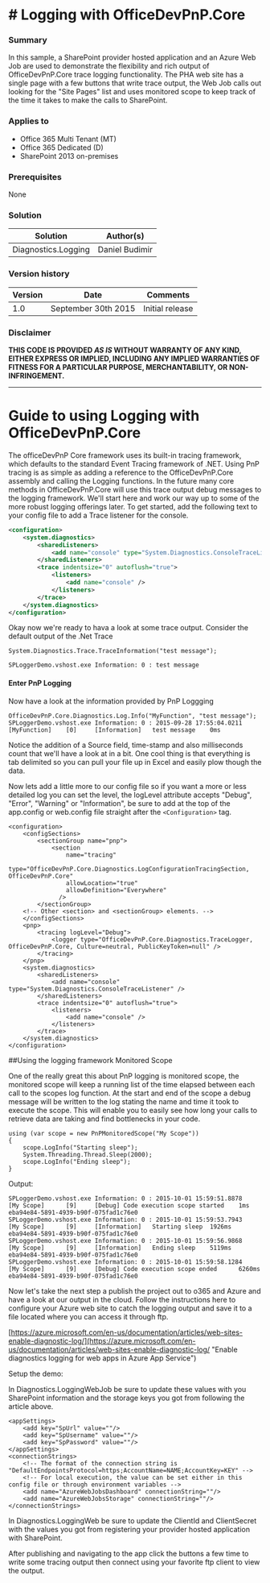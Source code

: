 # # Logging with OfficeDevPnP.Core #

### Summary ###
In this sample, a SharePoint provider hosted application and an Azure Web Job are used to demonstrate the flexibility and rich output of OfficeDevPnP.Core trace logging functionality.  The PHA web site has a single page with a few buttons that write trace output, the Web Job calls out looking for the "Site Pages" list and uses monitored scope to keep track of the time it takes to make the calls to SharePoint.   

### Applies to ###
-  Office 365 Multi Tenant (MT)
-  Office 365 Dedicated (D)
-  SharePoint 2013 on-premises

### Prerequisites ###
None

### Solution ###

Solution | Author(s)
---------|----------
Diagnostics.Logging | Daniel Budimir

### Version history ###
Version  | Date | Comments
---------| -----| --------
1.0  | September 30th 2015 | Initial release

### Disclaimer ###
**THIS CODE IS PROVIDED *AS IS* WITHOUT WARRANTY OF ANY KIND, EITHER EXPRESS OR IMPLIED, INCLUDING ANY IMPLIED WARRANTIES OF FITNESS FOR A PARTICULAR PURPOSE, MERCHANTABILITY, OR NON-INFRINGEMENT.**


----------
# Guide to using Logging with OfficeDevPnP.Core #

The officeDevPnP Core framework uses its built-in tracing framework, which defaults to the standard Event Tracing framework of .NET.  Using PnP tracing is as simple as adding a reference to the OfficeDevPnP.Core assembly and calling the Logging functions.  In the future many core methods in OfficeDevPnP.Core will use this trace    output debug messages to the logging framework.  We'll start here and work our way up to some of the  more robust logging offerings later.  To get started, add the following text to your config file to add a Trace listener for the console.
```xml
<configuration>
	<system.diagnostics>
	    <sharedListeners>
	      	<add name="console" type="System.Diagnostics.ConsoleTraceListener" />
	    </sharedListeners>
	    <trace indentsize="0" autoflush="true">
	      	<listeners>
	        	<add name="console" />
	      	</listeners>
	    </trace>
	</system.diagnostics>
</configuration>
```

Okay now we're ready to hava a look at some trace output.  Consider the default output of the .Net Trace

	System.Diagnostics.Trace.TraceInformation("test message"); 

	SPLoggerDemo.vshost.exe Information: 0 : test message 

#### Enter PnP Logging ####

Now have a look at the information provided by PnP Loggging 

	OfficeDevPnP.Core.Diagnostics.Log.Info("MyFunction", "test message");
	SPLoggerDemo.vshost.exe Information: 0 : 2015-09-28 17:55:04.0211       [MyFunction]    [0]     [Information]   test message    0ms

Notice the addition of a Source field, time-stamp and also milliseconds count that we'll have a look at in a bit.  One cool thing is that everything  is tab delimited so you can pull your file up in Excel and easily plow though the data.

Now lets add a little more to our config file so if you want a more or less detailed log you can set the level, the logLevel attribute accepts "Debug", "Error", "Warning" or "Information", be sure to add at the top of the app.config or web.config file straight after the ```<Configuration>``` tag. 

	<configuration>
		<configSections>
	    	<sectionGroup name="pnp">
	      		<section
			        name="tracing"
			        type="OfficeDevPnP.Core.Diagnostics.LogConfigurationTracingSection, OfficeDevPnP.Core"
			        allowLocation="true"
			        allowDefinition="Everywhere"
			      />
		    </sectionGroup>
	    <!-- Other <section> and <sectionGroup> elements. -->
		</configSections>
		<pnp>
			<tracing logLevel="Debug">
	      		<logger type="OfficeDevPnP.Core.Diagnostics.TraceLogger, OfficeDevPnP.Core, Culture=neutral, PublicKeyToken=null" />
	    	</tracing>
		</pnp>
		<system.diagnostics>
	    	<sharedListeners>
	      		<add name="console" type="System.Diagnostics.ConsoleTraceListener" />
	    	</sharedListeners>
	    	<trace indentsize="0" autoflush="true">
	      		<listeners>
	        		<add name="console" />
	      		</listeners>
	    	</trace>
		</system.diagnostics>
	</configuration>



##Using the logging framework Monitored Scope

One of the really great this about PnP logging is monitored scope, the monitored scope will keep a running list of the time elapsed between each call to the scopes log function.   At the start and end of the scope a debug message will be written to the log stating the name and time it took to execute the scope.  This will enable you to easily see how long your calls to retrieve data are taking and find  bottlenecks in your code.

	using (var scope = new PnPMonitoredScope("My Scope"))
	{
	    scope.LogInfo("Starting sleep");
	    System.Threading.Thread.Sleep(2000);
	    scope.LogInfo("Ending sleep");
	}


Output:

	SPLoggerDemo.vshost.exe Information: 0 : 2015-10-01 15:59:51.8878       [My Scope]      [9]     [Debug] Code execution scope started    1ms     eba94e84-5891-4939-b90f-075fad1c76e0
	SPLoggerDemo.vshost.exe Information: 0 : 2015-10-01 15:59:53.7943       [My Scope]      [9]     [Information]   Starting sleep  1926ms  eba94e84-5891-4939-b90f-075fad1c76e0
	SPLoggerDemo.vshost.exe Information: 0 : 2015-10-01 15:59:56.9868       [My Scope]      [9]     [Information]   Ending sleep    5119ms  eba94e84-5891-4939-b90f-075fad1c76e0
	SPLoggerDemo.vshost.exe Information: 0 : 2015-10-01 15:59:58.1284       [My Scope]      [9]     [Debug] Code execution scope ended      6260ms  eba94e84-5891-4939-b90f-075fad1c76e0


Now let's take the next step a publish the project out to o365 and Azure and have a look at our output in the cloud.  Follow the instructions here to configure your Azure web site to catch the logging output and save it to a file located where you can access it through ftp.

[https://azure.microsoft.com/en-us/documentation/articles/web-sites-enable-diagnostic-log/](https://azure.microsoft.com/en-us/documentation/articles/web-sites-enable-diagnostic-log/ "Enable diagnostics logging for web apps in Azure App Service")

Setup the demo: 

In Diagnostics.LoggingWebJob be sure to update these values with you SharePoint information and the storage keys you got from following the article above.  

	<appSettings>
    	<add key="SpUrl" value=""/>
    	<add key="SpUsername" value=""/>
    	<add key="SpPassword" value=""/>
	</appSettings>
	<connectionStrings>
    	<!-- The format of the connection string is "DefaultEndpointsProtocol=https;AccountName=NAME;AccountKey=KEY" -->
    	<!-- For local execution, the value can be set either in this config file or through environment variables -->
    	<add name="AzureWebJobsDashboard" connectionString=""/>
    	<add name="AzureWebJobsStorage" connectionString=""/>
	</connectionStrings>

In Diagnostics.LoggingWeb be sure to update the ClientId and ClientSecret with the values you got from registering your provider hosted application with SharePoint.

After publishing and navigating to the app click the buttons a few time to write some tracing output then connect using your favorite ftp client to view the output.




  


 